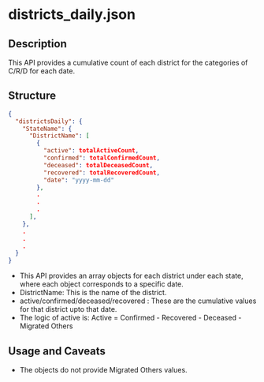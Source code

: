 # districts_daily.json

## Description

This API provides a cumulative count of each district for the categories of C/R/D for each date.

## Structure

```json
{
  "districtsDaily": {
    "StateName": {
      "DistrictName": [
        {
          "active": totalActiveCount,
          "confirmed": totalConfirmedCount,
          "deceased": totalDeceasedCount,
          "recovered": totalRecoveredCount,
          "date": "yyyy-mm-dd"
        },
        .
        .
        .
      ],
    },
    .
    .
    .
  }
}
```

- This API provides an array objects for each district under each state, where each object corresponds to a specific date.
- DistrictName: This is the name of the district.
- active/confirmed/deceased/recovered : These are the cumulative values for that district upto that date.
- The logic of active is: Active = Confirmed - Recovered - Deceased - Migrated Others

## Usage and Caveats

- The objects do not provide Migrated Others values.
